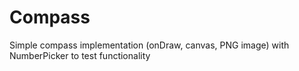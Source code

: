 # Compass
Simple compass implementation (onDraw, canvas, PNG image) with NumberPicker to test functionality
